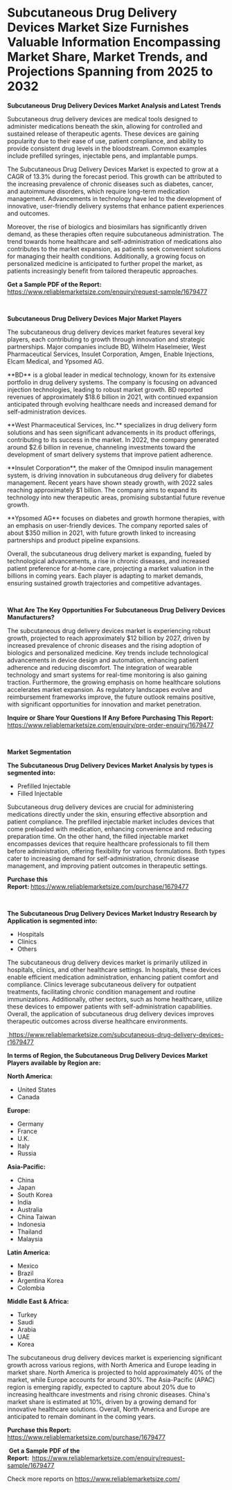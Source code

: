 <p><h1>Subcutaneous Drug Delivery Devices Market Size Furnishes Valuable Information Encompassing Market Share, Market Trends, and Projections Spanning from 2025 to 2032</h1></p><p><strong>Subcutaneous Drug Delivery Devices Market Analysis and Latest Trends</strong></p>
<p><p>Subcutaneous drug delivery devices are medical tools designed to administer medications beneath the skin, allowing for controlled and sustained release of therapeutic agents. These devices are gaining popularity due to their ease of use, patient compliance, and ability to provide consistent drug levels in the bloodstream. Common examples include prefilled syringes, injectable pens, and implantable pumps.</p><p>The Subcutaneous Drug Delivery Devices Market is expected to grow at a CAGR of 13.3% during the forecast period. This growth can be attributed to the increasing prevalence of chronic diseases such as diabetes, cancer, and autoimmune disorders, which require long-term medication management. Advancements in technology have led to the development of innovative, user-friendly delivery systems that enhance patient experiences and outcomes. </p><p>Moreover, the rise of biologics and biosimilars has significantly driven demand, as these therapies often require subcutaneous administration. The trend towards home healthcare and self-administration of medications also contributes to the market expansion, as patients seek convenient solutions for managing their health conditions. Additionally, a growing focus on personalized medicine is anticipated to further propel the market, as patients increasingly benefit from tailored therapeutic approaches.</p></p>
<p><strong>Get a Sample PDF of the Report:&nbsp;</strong> <a href="https://www.reliablemarketsize.com/enquiry/request-sample/1679477?utm_campaign=2593&utm_medium=2&utm_source=Github&utm_content=ia&utm_term=03032025&utm_id=subcutaneous-drug-delivery-devices">https://www.reliablemarketsize.com/enquiry/request-sample/1679477</a></p>
<p>&nbsp;</p>
<p><strong>Subcutaneous Drug Delivery Devices Major Market Players</strong></p>
<p><p>The subcutaneous drug delivery devices market features several key players, each contributing to growth through innovation and strategic partnerships. Major companies include BD, Wilhelm Haselmeier, West Pharmaceutical Services, Insulet Corporation, Amgen, Enable Injections, Elcam Medical, and Ypsomed AG.</p><p>**BD** is a global leader in medical technology, known for its extensive portfolio in drug delivery systems. The company is focusing on advanced injection technologies, leading to robust market growth. BD reported revenues of approximately $18.6 billion in 2021, with continued expansion anticipated through evolving healthcare needs and increased demand for self-administration devices.</p><p>**West Pharmaceutical Services, Inc.** specializes in drug delivery form solutions and has seen significant advancements in its product offerings, contributing to its success in the market. In 2022, the company generated around $2.6 billion in revenue, channeling investments toward the development of smart delivery systems that improve patient adherence.</p><p>**Insulet Corporation**, the maker of the Omnipod insulin management system, is driving innovation in subcutaneous drug delivery for diabetes management. Recent years have shown steady growth, with 2022 sales reaching approximately $1 billion. The company aims to expand its technology into new therapeutic areas, promising substantial future revenue growth.</p><p>**Ypsomed AG** focuses on diabetes and growth hormone therapies, with an emphasis on user-friendly devices. The company reported sales of about $350 million in 2021, with future growth linked to increasing partnerships and product pipeline expansions.</p><p>Overall, the subcutaneous drug delivery market is expanding, fueled by technological advancements, a rise in chronic diseases, and increased patient preference for at-home care, projecting a market valuation in the billions in coming years. Each player is adapting to market demands, ensuring sustained growth trajectories and competitive advantages.</p></p>
<p>&nbsp;</p>
<p><strong>What Are The Key Opportunities For Subcutaneous Drug Delivery Devices Manufacturers?</strong></p>
<p><p>The subcutaneous drug delivery devices market is experiencing robust growth, projected to reach approximately $12 billion by 2027, driven by increased prevalence of chronic diseases and the rising adoption of biologics and personalized medicine. Key trends include technological advancements in device design and automation, enhancing patient adherence and reducing discomfort. The integration of wearable technology and smart systems for real-time monitoring is also gaining traction. Furthermore, the growing emphasis on home healthcare solutions accelerates market expansion. As regulatory landscapes evolve and reimbursement frameworks improve, the future outlook remains positive, with significant opportunities for innovation and market penetration.</p></p>
<p><strong>Inquire or Share Your Questions If Any Before Purchasing This Report:</strong> <a href="https://www.reliablemarketsize.com/enquiry/pre-order-enquiry/1679477?utm_campaign=2593&utm_medium=2&utm_source=Github&utm_content=ia&utm_term=03032025&utm_id=subcutaneous-drug-delivery-devices">https://www.reliablemarketsize.com/enquiry/pre-order-enquiry/1679477</a></p>
<p>&nbsp;</p>
<p><strong>Market Segmentation</strong></p>
<p><strong>The Subcutaneous Drug Delivery Devices Market Analysis by types is segmented into:</strong></p>
<p><ul><li>Prefilled Injectable</li><li>Filled Injectable</li></ul></p>
<p><p>Subcutaneous drug delivery devices are crucial for administering medications directly under the skin, ensuring effective absorption and patient compliance. The prefilled injectable market includes devices that come preloaded with medication, enhancing convenience and reducing preparation time. On the other hand, the filled injectable market encompasses devices that require healthcare professionals to fill them before administration, offering flexibility for various formulations. Both types cater to increasing demand for self-administration, chronic disease management, and improving patient outcomes in therapeutic settings.</p></p>
<p><strong>Purchase this Report:&nbsp;</strong><a href="https://www.reliablemarketsize.com/purchase/1679477?utm_campaign=2593&utm_medium=2&utm_source=Github&utm_content=ia&utm_term=03032025&utm_id=subcutaneous-drug-delivery-devices">https://www.reliablemarketsize.com/purchase/1679477</a></p>
<p>&nbsp;</p>
<p><strong>The Subcutaneous Drug Delivery Devices Market Industry Research by Application is segmented into:</strong></p>
<p><ul><li>Hospitals</li><li>Clinics</li><li>Others</li></ul></p>
<p><p>The subcutaneous drug delivery devices market is primarily utilized in hospitals, clinics, and other healthcare settings. In hospitals, these devices enable efficient medication administration, enhancing patient comfort and compliance. Clinics leverage subcutaneous delivery for outpatient treatments, facilitating chronic condition management and routine immunizations. Additionally, other sectors, such as home healthcare, utilize these devices to empower patients with self-administration capabilities. Overall, the application of subcutaneous drug delivery devices improves therapeutic outcomes across diverse healthcare environments.</p></p>
<p><a href="https://www.reliablemarketsize.com/subcutaneous-drug-delivery-devices-r1679477?utm_campaign=2593&utm_medium=2&utm_source=Github&utm_content=ia&utm_term=03032025&utm_id=subcutaneous-drug-delivery-devices">&nbsp;https://www.reliablemarketsize.com/subcutaneous-drug-delivery-devices-r1679477</a></p>
<p><strong>In terms of Region, the Subcutaneous Drug Delivery Devices Market Players available by Region are:</strong></p>
<p>
    <p> <strong> North America: </strong>
        <ul>
            <li>United States</li>
            <li>Canada</li>
        </ul>
        </p> 
    <p> <strong> Europe: </strong>
        <ul>
            <li>Germany</li>
            <li>France</li>
            <li>U.K.</li>
            <li>Italy</li>
            <li>Russia</li>
        </ul>
        </p> 
    <p> <strong> Asia-Pacific: </strong>
        <ul>
            <li>China</li>
            <li>Japan</li>
            <li>South Korea</li>
            <li>India</li>
            <li>Australia</li>
            <li>China Taiwan</li>
            <li>Indonesia</li>
            <li>Thailand</li>
            <li>Malaysia</li>
        </ul>
        </p> 
    <p> <strong> Latin America: </strong>
        <ul>
            <li>Mexico</li>
            <li>Brazil</li>
            <li>Argentina Korea</li>
            <li>Colombia</li>
        </ul>
        </p> 
    <p> <strong> Middle East & Africa: </strong>
        <ul>
            <li>Turkey</li>
            <li>Saudi</li>
            <li>Arabia</li>
            <li>UAE</li>
            <li>Korea</li>
        </ul>
    </p>
    </p>
<p><p>The subcutaneous drug delivery devices market is experiencing significant growth across various regions, with North America and Europe leading in market share. North America is projected to hold approximately 40% of the market, while Europe accounts for around 30%. The Asia-Pacific (APAC) region is emerging rapidly, expected to capture about 20% due to increasing healthcare investments and rising chronic diseases. China's market share is estimated at 10%, driven by a growing demand for innovative healthcare solutions. Overall, North America and Europe are anticipated to remain dominant in the coming years.</p></p>
<p><strong>Purchase this Report: </strong><a href="https://www.reliablemarketsize.com/purchase/1679477?utm_campaign=2593&utm_medium=2&utm_source=Github&utm_content=ia&utm_term=03032025&utm_id=subcutaneous-drug-delivery-devices">https://www.reliablemarketsize.com/purchase/1679477</a></p>
<p>&nbsp;<strong>Get a Sample PDF of the Report:&nbsp;&nbsp;</strong><a href="https://www.reliablemarketsize.com/enquiry/request-sample/1679477?utm_campaign=2593&utm_medium=2&utm_source=Github&utm_content=ia&utm_term=03032025&utm_id=subcutaneous-drug-delivery-devices">https://www.reliablemarketsize.com/enquiry/request-sample/1679477</a></p>
<p><strong></strong></p>
<p>Check more reports on <a href="https://www.reliablemarketsize.com/?utm_campaign=2593&utm_medium=2&utm_source=Github&utm_content=ia&utm_term=03032025&utm_id=subcutaneous-drug-delivery-devices">https://www.reliablemarketsize.com/</a></p>